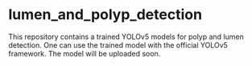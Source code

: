 # lumen_and_polyp_detection

This repository contains a trained YOLOv5 models for polyp and lumen detection. One can use the trained model with the official YOLOv5 framework.
The model will be uploaded soon.
